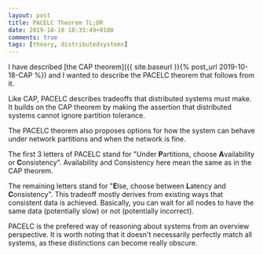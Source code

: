 ```yaml
---
layout: post
title: PACELC Theorem TL;DR
date: 2019-10-18 18:33:49+0100
comments: true
tags: [theory, distributedsystems]
---
```


I have described [the CAP theorem]({{ site.baseurl }}{% post_url 2019-10-18-CAP %}) and I wanted to describe the PACELC theorem that follows from it.

Like CAP, PACELC describes tradeoffs that distributed systems must make.
It builds on the CAP theorem by making the assertion that distributed systems cannot ignore partition tolerance.

The PACELC theorem also proposes options for how the system can behave under network partitions and when the network is fine.

The first 3 letters of PACELC stand for "Under **P**artitions, choose **A**vailability or **C**onsistency".
Availability and Consistency here mean the same as in the CAP theorem.

The remaining letters stand for "**E**lse, choose between **L**atency and **C**onsistency".
This tradeoff mostly derives from existing ways that consistent data is achieved.
Basically, you can wait for all nodes to have the same data (potentially slow) or not (potentially incorrect).

PACELC is the prefered way of reasoning about systems from an overview perspective.
It is worth noting that it doesn't necessarily perfectly match all systems, as these distinctions can become really obscure.
